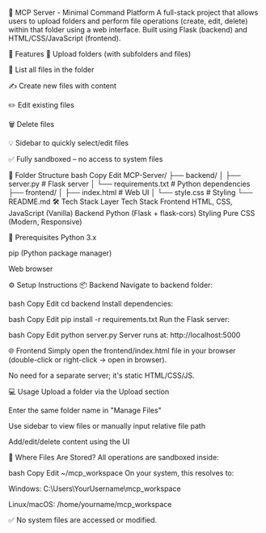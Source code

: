 
📁 MCP Server - Minimal Command Platform
A full-stack project that allows users to upload folders and perform file operations (create, edit, delete) within that folder using a web interface.
Built using Flask (backend) and HTML/CSS/JavaScript (frontend).

🚀 Features
📂 Upload folders (with subfolders and files)

📃 List all files in the folder

✍️ Create new files with content

✏️ Edit existing files

🗑️ Delete files

💡 Sidebar to quickly select/edit files

✅ Fully sandboxed – no access to system files

📁 Folder Structure
bash
Copy
Edit
MCP-Server/
├── backend/
│   ├── server.py              # Flask server
│   └── requirements.txt       # Python dependencies
├── frontend/
│   ├── index.html             # Web UI
│   └── style.css              # Styling
└── README.md
🛠️ Tech Stack
Layer	Tech Stack
Frontend	HTML, CSS, JavaScript (Vanilla)
Backend	Python (Flask + flask-cors)
Styling	Pure CSS (Modern, Responsive)

🔧 Prerequisites
Python 3.x

pip (Python package manager)

Web browser

⚙️ Setup Instructions
📦 Backend
Navigate to backend folder:

bash
Copy
Edit
cd backend
Install dependencies:

bash
Copy
Edit
pip install -r requirements.txt
Run the Flask server:

bash
Copy
Edit
python server.py
Server runs at: http://localhost:5000

🌐 Frontend
Simply open the frontend/index.html file in your browser (double-click or right-click → open in browser).

No need for a separate server; it's static HTML/CSS/JS.

💻 Usage
Upload a folder via the Upload section

Enter the same folder name in "Manage Files"

Use sidebar to view files or manually input relative file path

Add/edit/delete content using the UI

📂 Where Files Are Stored?
All operations are sandboxed inside:

bash
Copy
Edit
~/mcp_workspace
On your system, this resolves to:

Windows: C:\Users\YourUsername\mcp_workspace

Linux/macOS: /home/yourname/mcp_workspace

✅ No system files are accessed or modified.

